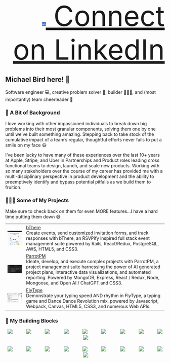 <div align="right">
<a style="font-size: 88px;" href="https://www.linkedin.com/in/mibird/" target="_blank"> <img style="height: 12px;" src="./assets/images/li-bug.png"/>
    Connect on LinkedIn
    </a>
 </div>
 
 ##  Michael Bird here! 🦅
 Software engineer 💻, creative problem solver 🧩, builder 👷🏼‍♂️, and (most importantly) team cheerleader 📣
 
### 🔎 A Bit of Background
I love working with other impassioned individuals to break down big problems into their most granular components, solving them one by one until we’ve built something amazing. Stepping back to take stock of the cumulative impact of a team’s regular, thoughtful efforts never fails to put a smile on my face 😃

I’ve been lucky to have many of these experiences over the last 10+ years at Apple, Stripe, and Uber in Partnerships and Product roles leading cross functional teams to design, launch, and scale new products. Working with so many stakeholders over the course of my career has provided me with a multi-disciplinary perspective in product development and the ability to preemptively identify and bypass potential pitfalls as we build them to fruition.

### 👨🏻‍🎨 Some of My Projects
Make sure to check back on them for even MORE features...I have a hard time putting them down 😅
<table>
  <tr>
    <td>
        <img src="./assets/images/bThere.png" width="250"/><br/>
      </td>
    <td>
        <a href="https://b-there.herokuapp.com/" target="_blank">bThere</a><br/>
        Create events, send customized invitation forms, and track responses with bThere, an RSVPify inspired full stack event management suite powered by Rails, React/Redux, PostgreSQL, AWS, HTML5, and CSS3.</td>
  </tr>
    
  <tr>
    <td>
        <img src="./assets/images/parrotPM.png" width="250"/><br/>
      </td>
    <td>
        <a href="https://www.parrotpm.com/" target="_blank">ParrotPM</a><br/>
        Ideate, develop, and execute complex projects with ParrotPM, a project management suite harnessing the power of AI generated project plans, interactive data visualizations, and automated reporting. Powered by MongoDB, Express, React / Redux, Node, Mongoose, and Open AI / ChatGPT.and CSS3.</td>
  </tr>
    
  <tr>
    <td>
        <img src="./assets/images/flyType.png" width="250"/><br/>
      </td>
    <td>
        <a href="https://apporator.github.io/fly-type/" target="_blank">FlyType</a><br/>
       Demonstrate your typing speed AND rhythm in FlyType, a typing game and Dance Dance Revolution mix, powered by Javascript, Webpack, Canvas, HTML5, CSS3, and numerous Web APIs.</td>
  </tr>

</table>

### 🧱 My Building Blocks

<div align="center"> 
    <img width="50" src="https://cdn.jsdelivr.net/gh/devicons/devicon/icons/react/react-original-wordmark.svg" />&nbsp;&nbsp;&nbsp;&nbsp;&nbsp;&nbsp;&nbsp;&nbsp;&nbsp;&nbsp;
    <img width="50" src="https://cdn.jsdelivr.net/gh/devicons/devicon/icons/redux/redux-original.svg" />&nbsp;&nbsp;&nbsp;&nbsp;&nbsp;&nbsp;&nbsp;&nbsp;&nbsp;&nbsp;
    <img width="50" src="https://cdn.jsdelivr.net/gh/devicons/devicon/icons/ruby/ruby-plain-wordmark.svg" />&nbsp;&nbsp;&nbsp;&nbsp;&nbsp;&nbsp;&nbsp;&nbsp;&nbsp;&nbsp;
    <img width="50" src="https://cdn.jsdelivr.net/gh/devicons/devicon/icons/rails/rails-plain-wordmark.svg" />&nbsp;&nbsp;&nbsp;&nbsp;&nbsp;&nbsp;&nbsp;&nbsp;&nbsp;&nbsp;
    <img width="50" src="https://cdn.jsdelivr.net/gh/devicons/devicon/icons/postgresql/postgresql-plain-wordmark.svg" />&nbsp;&nbsp;&nbsp;&nbsp;&nbsp;&nbsp;&nbsp;&nbsp;&nbsp;&nbsp;
    <img width="50" src="https://cdn.jsdelivr.net/gh/devicons/devicon/icons/mongodb/mongodb-original-wordmark.svg" />&nbsp;&nbsp;&nbsp;&nbsp;&nbsp;&nbsp;&nbsp;&nbsp;&nbsp;&nbsp;
    <img width="50" src="https://cdn.jsdelivr.net/gh/devicons/devicon/icons/sqlite/sqlite-original-wordmark.svg" />&nbsp;&nbsp;&nbsp;&nbsp;&nbsp;&nbsp;&nbsp;&nbsp;&nbsp;&nbsp;
    <img width="50" src="https://cdn.jsdelivr.net/gh/devicons/devicon/icons/amazonwebservices/amazonwebservices-original-wordmark.svg" />&nbsp;&nbsp;&nbsp;&nbsp;&nbsp;&nbsp;&nbsp;&nbsp;&nbsp;&nbsp;
    <img width="50" src="https://cdn.jsdelivr.net/gh/devicons/devicon/icons/nodejs/nodejs-original-wordmark.svg" />&nbsp;&nbsp;&nbsp;&nbsp;&nbsp;&nbsp;&nbsp;&nbsp;&nbsp;&nbsp;
    <img width="50" src="https://cdn.jsdelivr.net/gh/devicons/devicon/icons/express/express-original-wordmark.svg" />&nbsp;&nbsp;&nbsp;&nbsp;&nbsp;&nbsp;&nbsp;&nbsp;&nbsp;&nbsp;
        <br/><br/>
    <img width="50" src="https://cdn.jsdelivr.net/gh/devicons/devicon/icons/npm/npm-original-wordmark.svg" />&nbsp;&nbsp;&nbsp;&nbsp;&nbsp;&nbsp;&nbsp;&nbsp;&nbsp;&nbsp;
    <img width="50" src="https://cdn.jsdelivr.net/gh/devicons/devicon/icons/rspec/rspec-original-wordmark.svg" />&nbsp;&nbsp;&nbsp;&nbsp;&nbsp;&nbsp;&nbsp;&nbsp;&nbsp;&nbsp;
    <img width="50" src="https://cdn.jsdelivr.net/gh/devicons/devicon/icons/heroku/heroku-plain-wordmark.svg" />&nbsp;&nbsp;&nbsp;&nbsp;&nbsp;&nbsp;&nbsp;&nbsp;&nbsp;&nbsp;
    <img width="50" src="https://cdn.jsdelivr.net/gh/devicons/devicon/icons/html5/html5-original-wordmark.svg" />&nbsp;&nbsp;&nbsp;&nbsp;&nbsp;&nbsp;&nbsp;&nbsp;&nbsp;&nbsp;
    <img width="50" src="https://cdn.jsdelivr.net/gh/devicons/devicon/icons/css3/css3-original-wordmark.svg" />&nbsp;&nbsp;&nbsp;&nbsp;&nbsp;&nbsp;&nbsp;&nbsp;&nbsp;&nbsp;
    <img width="50" src="https://cdn.jsdelivr.net/gh/devicons/devicon/icons/babel/babel-original.svg" />&nbsp;&nbsp;&nbsp;&nbsp;&nbsp;&nbsp;&nbsp;&nbsp;&nbsp;&nbsp;
    <img width="50" src="https://cdn.jsdelivr.net/gh/devicons/devicon/icons/jest/jest-plain.svg" />&nbsp;&nbsp;&nbsp;&nbsp;&nbsp;&nbsp;&nbsp;&nbsp;&nbsp;&nbsp;
    <img width="50" src="https://cdn.jsdelivr.net/gh/devicons/devicon/icons/vscode/vscode-original-wordmark.svg" />&nbsp;&nbsp;&nbsp;&nbsp;&nbsp;&nbsp;&nbsp;&nbsp;&nbsp;&nbsp;
    <img width="50" src="https://cdn.jsdelivr.net/gh/devicons/devicon/icons/github/github-original-wordmark.svg" />&nbsp;&nbsp;&nbsp;&nbsp;&nbsp;&nbsp;&nbsp;&nbsp;&nbsp;&nbsp;
    <img width="50" src="https://cdn.jsdelivr.net/gh/devicons/devicon/icons/jira/jira-original-wordmark.svg" />&nbsp;&nbsp;&nbsp;&nbsp;&nbsp;&nbsp;&nbsp;&nbsp;&nbsp;&nbsp;
</div>
